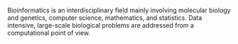 Bioinformatics is an interdisciplinary field mainly involving molecular biology and genetics, computer science, mathematics, and statistics. Data intensive, large-scale biological problems are addressed from a computational point of view.
